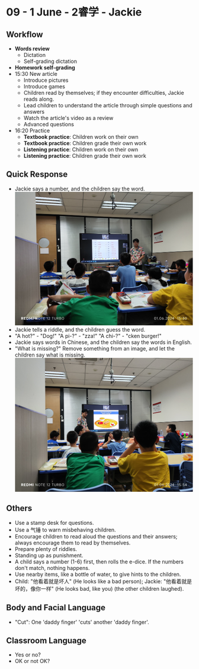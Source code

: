 # 09 - 1 June - 2睿学 - Jackie

## Workflow
- **Words review**
  - Dictation
  - Self-grading dictation
- **Homework self-grading**
- <badge>15:30</badge> New article
  - Introduce pictures
  - Introduce games
  - Children read by themselves; if they encounter difficulties, Jackie reads along.
  - Lead children to understand the article through simple questions and answers
  - Watch the article's video as a review
  - Advanced questions
- <badge>16:20</badge> Practice
  - **Textbook practice**: Children work on their own
  - **Textbook practice**: Children grade their own work
  - **Listening practice**: Children work on their own
  - **Listening practice**: Children grade their own work

## Quick Response
- Jackie says a number, and the children say the word.
  ![](imgs/SAVE_20240603_211716.jpg)
- Jackie tells a riddle, and the children guess the word.
- "A hot?" - "Dog!" "A pi-?" - "zza!" "A chi-?" - "cken burger!"
- Jackie says words in Chinese, and the children say the words in English.
- "What is missing?" Remove something from an image, and let the children say what is missing.
  ![](imgs/SAVE_20240603_211723.jpg)

## Others
- Use a stamp desk for questions.
- Use a 气锤 to warn misbehaving children.
- Encourage children to read aloud the questions and their answers; always encourage them to read by themselves.
- Prepare plenty of riddles.
- Standing up as punishment.
- A child says a number (1-6) first, then rolls the e-dice. If the numbers don't match, nothing happens.
- Use nearby items, like a bottle of water, to give hints to the children.
- Child: "他看着就是坏人" (He looks like a bad person); Jackie: "他看着就是坏的，像你一样" (He looks bad, like you) (the other children laughed).

## Body and Facial Language
- "Cut": One 'daddy finger' 'cuts' another 'daddy finger'.

## Classroom Language
- Yes or no?
- OK or not OK?